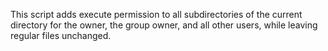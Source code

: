 This script adds execute permission to all subdirectories of the current directory for the owner, the group owner, and all other users, while leaving regular files unchanged.
